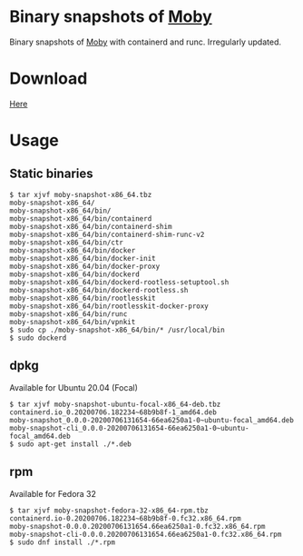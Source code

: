 # Binary snapshots of [Moby](https://github.com/moby/moby)

Binary snapshots of [Moby](https://github.com/moby/moby) with containerd and runc.
Irregularly updated.

# Download
[Here](https://github.com/AkihiroSuda/moby-snapshot-x86_64/releases)

# Usage

## Static binaries
```console
$ tar xjvf moby-snapshot-x86_64.tbz
moby-snapshot-x86_64/
moby-snapshot-x86_64/bin/
moby-snapshot-x86_64/bin/containerd
moby-snapshot-x86_64/bin/containerd-shim
moby-snapshot-x86_64/bin/containerd-shim-runc-v2
moby-snapshot-x86_64/bin/ctr
moby-snapshot-x86_64/bin/docker
moby-snapshot-x86_64/bin/docker-init
moby-snapshot-x86_64/bin/docker-proxy
moby-snapshot-x86_64/bin/dockerd
moby-snapshot-x86_64/bin/dockerd-rootless-setuptool.sh
moby-snapshot-x86_64/bin/dockerd-rootless.sh
moby-snapshot-x86_64/bin/rootlesskit
moby-snapshot-x86_64/bin/rootlesskit-docker-proxy
moby-snapshot-x86_64/bin/runc
moby-snapshot-x86_64/bin/vpnkit
$ sudo cp ./moby-snapshot-x86_64/bin/* /usr/local/bin
$ sudo dockerd
```

## dpkg
Available for Ubuntu 20.04 (Focal)

```console
$ tar xjvf moby-snapshot-ubuntu-focal-x86_64-deb.tbz 
containerd.io_0.20200706.182234~68b9b8f-1_amd64.deb
moby-snapshot_0.0.0-20200706131654-66ea6250a1-0~ubuntu-focal_amd64.deb
moby-snapshot-cli_0.0.0-20200706131654-66ea6250a1-0~ubuntu-focal_amd64.deb
$ sudo apt-get install ./*.deb
```

## rpm
Available for Fedora 32

```console
$ tar xjvf moby-snapshot-fedora-32-x86_64-rpm.tbz 
containerd.io-0.20200706.182234~68b9b8f-0.fc32.x86_64.rpm
moby-snapshot-0.0.0.20200706131654.66ea6250a1-0.fc32.x86_64.rpm
moby-snapshot-cli-0.0.0.20200706131654.66ea6250a1-0.fc32.x86_64.rpm
$ sudo dnf install ./*.rpm
```
